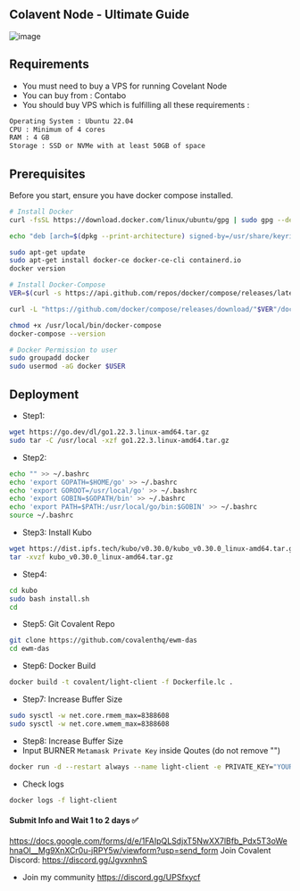 ## Colavent Node - Ultimate Guide 

![image](https://github.com/user-attachments/assets/cc20fbe4-7b25-4960-8be8-b0150572368f)

## Requirements

- You must need to buy a VPS for running Covelant Node
- You can buy from : Contabo
- You should buy VPS which is fulfilling all these requirements : 
```bash
Operating System : Ubuntu 22.04
CPU : Minimum of 4 cores
RAM : 4 GB
Storage : SSD or NVMe with at least 50GB of space
```
## Prerequisites
Before you start, ensure you have docker compose installed.
```bash
# Install Docker
curl -fsSL https://download.docker.com/linux/ubuntu/gpg | sudo gpg --dearmor -o /usr/share/keyrings/docker-archive-keyring.gpg

echo "deb [arch=$(dpkg --print-architecture) signed-by=/usr/share/keyrings/docker-archive-keyring.gpg] https://download.docker.com/linux/ubuntu $(lsb_release -cs) stable" | sudo tee /etc/apt/sources.list.d/docker.list > /dev/null

sudo apt-get update
sudo apt-get install docker-ce docker-ce-cli containerd.io
docker version

# Install Docker-Compose
VER=$(curl -s https://api.github.com/repos/docker/compose/releases/latest | grep tag_name | cut -d '"' -f 4)

curl -L "https://github.com/docker/compose/releases/download/"$VER"/docker-compose-$(uname -s)-$(uname -m)" -o /usr/local/bin/docker-compose

chmod +x /usr/local/bin/docker-compose
docker-compose --version

# Docker Permission to user
sudo groupadd docker
sudo usermod -aG docker $USER
```

## Deployment 
- Step1: 
```bash
wget https://go.dev/dl/go1.22.3.linux-amd64.tar.gz
sudo tar -C /usr/local -xzf go1.22.3.linux-amd64.tar.gz
```

- Step2: 
```bash
echo "" >> ~/.bashrc
echo 'export GOPATH=$HOME/go' >> ~/.bashrc
echo 'export GOROOT=/usr/local/go' >> ~/.bashrc
echo 'export GOBIN=$GOPATH/bin' >> ~/.bashrc
echo 'export PATH=$PATH:/usr/local/go/bin:$GOBIN' >> ~/.bashrc
source ~/.bashrc
```

- Step3: Install Kubo
```bash
wget https://dist.ipfs.tech/kubo/v0.30.0/kubo_v0.30.0_linux-amd64.tar.gz
tar -xvzf kubo_v0.30.0_linux-amd64.tar.gz
```

- Step4:
```bash
cd kubo
sudo bash install.sh
cd
```

- Step5: Git Covalent Repo
```bash
git clone https://github.com/covalenthq/ewm-das
cd ewm-das
```

- Step6: Docker Build
```bash
docker build -t covalent/light-client -f Dockerfile.lc .
```

- Step7: Increase Buffer Size
```bash
sudo sysctl -w net.core.rmem_max=8388608
sudo sysctl -w net.core.wmem_max=8388608
```

- Step8: Increase Buffer Size
- Input BURNER `Metamask Private Key` inside Qoutes (do not remove "")

```bash
docker run -d --restart always --name light-client -e PRIVATE_KEY="YOUR_HEX_PRIVATE_KEY" covalent/light-client
```

- Check logs
```bash
docker logs -f light-client
```

#### Submit Info and Wait 1 to 2 days ✅
https://docs.google.com/forms/d/e/1FAIpQLSdjxT5NwXX7lBfb_Pdx5T3oWehnaOl__Mg9XnXCr0u-jRPY5w/viewform?usp=send_form
Join Covalent Discord: https://discord.gg/JgvxnhnS 


- Join my community https://discord.gg/UPSfxycf
